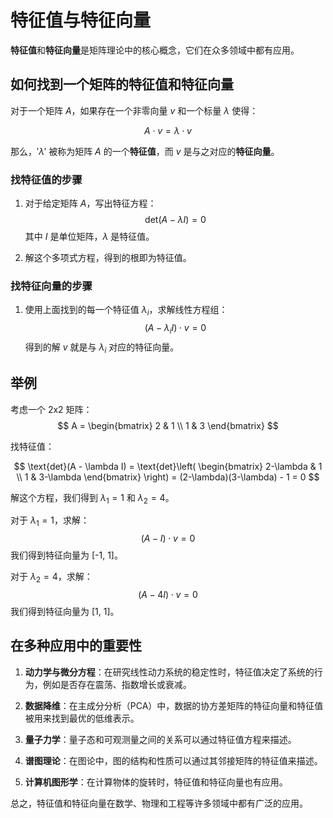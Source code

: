 # 特征值与特征向量

**特征值**和**特征向量**是矩阵理论中的核心概念，它们在众多领域中都有应用。

## 如何找到一个矩阵的特征值和特征向量

对于一个矩阵 $A$，如果存在一个非零向量 $v$ 和一个标量 $\lambda$ 使得：

```math
A \cdot v = \lambda \cdot v
```

那么，$'\lambda'$ 被称为矩阵 $A$ 的一个**特征值**，而 $v$ 是与之对应的**特征向量**。

### 找特征值的步骤

1. 对于给定矩阵 $A$，写出特征方程：
$$ \text{det}(A - \lambda I) = 0 $$
其中 $I$ 是单位矩阵，$\lambda$ 是特征值。

2. 解这个多项式方程，得到的根即为特征值。

### 找特征向量的步骤

1. 使用上面找到的每一个特征值 $\lambda_i$，求解线性方程组：
$$ (A - \lambda_i I) \cdot v = 0 $$
得到的解 $v$ 就是与 $\lambda_i$ 对应的特征向量。

## 举例

考虑一个 2x2 矩阵：
$$ A = \begin{bmatrix} 2 & 1 \\ 1 & 3 \end{bmatrix} $$

找特征值：

$$ \text{det}(A - \lambda I) = \text{det}\left( \begin{bmatrix} 2-\lambda & 1 \\ 1 & 3-\lambda \end{bmatrix} \right) = (2-\lambda)(3-\lambda) - 1 = 0 $$

解这个方程，我们得到 $\lambda_1 = 1$ 和 $\lambda_2 = 4$。

对于 $\lambda_1 = 1$，求解：
$$ (A - I) \cdot v = 0 $$
我们得到特征向量为 [-1, 1]。

对于 $\lambda_2 = 4$，求解：
$$ (A - 4I) \cdot v = 0 $$
我们得到特征向量为 [1, 1]。

## 在多种应用中的重要性

1. **动力学与微分方程**：在研究线性动力系统的稳定性时，特征值决定了系统的行为，例如是否存在震荡、指数增长或衰减。

2. **数据降维**：在主成分分析（PCA）中，数据的协方差矩阵的特征向量和特征值被用来找到最优的低维表示。

3. **量子力学**：量子态和可观测量之间的关系可以通过特征值方程来描述。

4. **谱图理论**：在图论中，图的结构和性质可以通过其邻接矩阵的特征值来描述。

5. **计算机图形学**：在计算物体的旋转时，特征值和特征向量也有应用。

总之，特征值和特征向量在数学、物理和工程等许多领域中都有广泛的应用。
